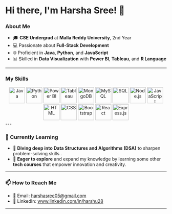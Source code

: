 # Hi there, I'm Harsha Sree! 👋  

### About Me
- 🎓 **CSE Undergrad** at **Malla Reddy University**, 2nd Year  
- 💻 Passionate about **Full-Stack Development**  
- 🌐 Proficient in **Java**, **Python**, and **JavaScript**  
- 📊 Skilled in **Data Visualization** with **Power BI**, **Tableau**, and **R Language**  

---

### My Skills  

<div align="center"> <img src="https://img.icons8.com/color/48/000000/java-coffee-cup-logo--v1.png" alt="Java" width="50" height="50"/> <img src="https://img.icons8.com/color/48/000000/python--v1.png" alt="Python" width="50" height="50"/>  <img src="https://img.icons8.com/color/48/000000/power-bi.png" alt="Power BI" width="50" height="50"/> <img src="https://img.icons8.com/color/48/000000/tableau-software.png" alt="Tableau" width="50" height="50"/> <img src="https://img.icons8.com/color/48/000000/mongodb.png" alt="MongoDB" width="50" height="50"/> <img src="https://img.icons8.com/ios-filled/50/000000/mysql-logo.png" alt="MySQL" width="50" height="50"/> <img src="https://img.icons8.com/color/48/000000/sql.png" alt="SQL" width="50" height="50"/> <img src="https://img.icons8.com/color/48/000000/nodejs.png" alt="Node.js" width="50" height="50"/> <img src="https://img.icons8.com/color/48/000000/javascript--v1.png" alt="JavaScript" width="50" height="50"/> <img src="https://img.icons8.com/color/48/000000/html-5--v1.png" alt="HTML" width="50" height="50"/> <img src="https://img.icons8.com/color/48/000000/css3.png" alt="CSS" width="50" height="50"/> <img src="https://img.icons8.com/color/48/000000/bootstrap.png" alt="Bootstrap" width="50" height="50"/> <img src="https://img.icons8.com/color/48/000000/react-native.png" alt="React" width="50" height="50"/> <img src="https://img.icons8.com/color/48/000000/express.png" alt="Express.js" width="50" height="50"/> </div>
---

### 🚀 Currently Learning 
- 🌟 **Diving deep into Data Structures and Algorithms (DSA)** to sharpen problem-solving skills .
- 🌱 **Eager to explore** and expand my knowledge by learning some other **tech courses** that empower innovation and creativity. 
---
### 📫 How to Reach Me  
- 📧 Email: harshasree05@gmail.com  
- 🔗 LinkedIn: www.linkedin.com/in/harshu28  
---


